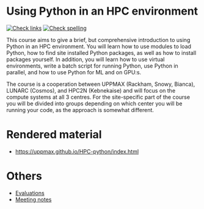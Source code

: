 # Using Python in an HPC environment

<!-- markdownlint-disable MD013 --><!-- Badges cannot be split up over lines, hence will break 80 characters per line -->

[![Check links](https://github.com/UPPMAX/HPC-python/actions/workflows/check_links.yaml/badge.svg?branch=main)](https://github.com/UPPMAX/HPC-python/actions/workflows/check_links.yaml)
[![Check spelling](https://github.com/UPPMAX/HPC-python/actions/workflows/check_spelling.yaml/badge.svg?branch=main)](https://github.com/UPPMAX/HPC-python/actions/workflows/check_spelling.yaml)

<!-- markdownlint-enable MD013 -->

This course aims to give a brief, but comprehensive introduction to using Python in an HPC environment. You will learn how to use modules to load Python, how to find site installed Python packages, as well as how to install packages yourself. In addition, you will learn how to use virtual environments, write a batch script for running Python, use Python in parallel, and how to use Python for ML and on GPU:s. 

The course is a cooperation between UPPMAX (Rackham, Snowy, Bianca), LUNARC (Cosmos), and HPC2N (Kebnekaise) and will focus on the compute systems at all 3 centres. For the site-specific part of the course you will be divided into groups depending on which center you will be running your code, as the approach is somewhat different. 

# Rendered material

- https://uppmax.github.io/HPC-python/index.html

# Others

- [Evaluations](evaluations/README.md)
- [Meeting notes](meeting_notes/README.md)

